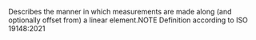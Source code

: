 Describes the manner in which measurements are made along (and optionally offset from) a linear element.NOTE Definition according to ISO 19148:2021